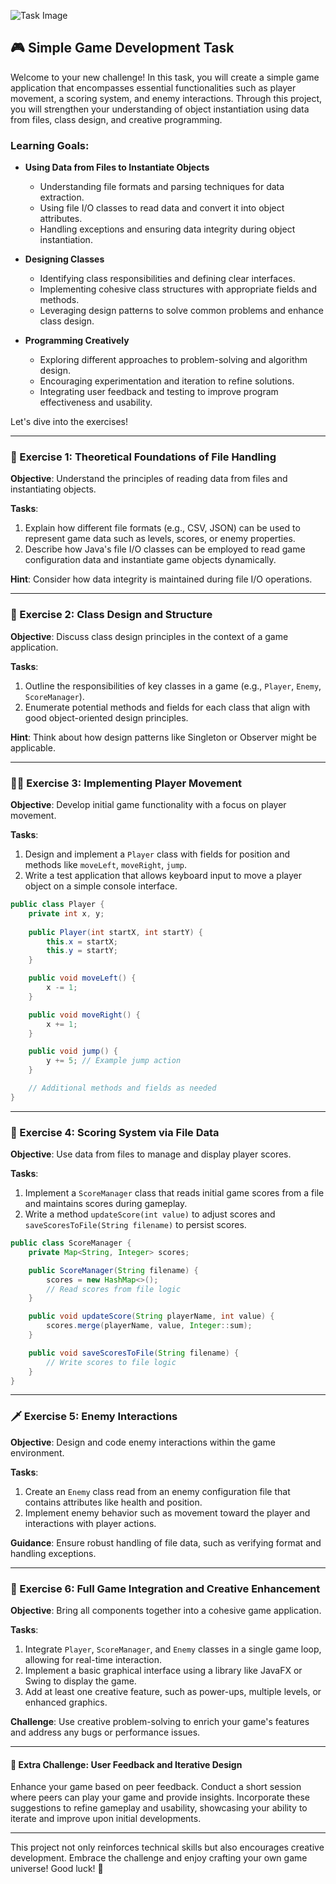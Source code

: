 ![Task Image](https://oaidalleapiprodscus.blob.core.windows.net/private/org-asPC5Skb6EoE1i324HhdGnV1/user-4VyHdJuNDsg3rdcmO7ghXoi2/img-yxQEEIoqZyGSyu7qM53OhSC7.png?st=2024-11-01T09%3A06%3A51Z&se=2024-11-01T11%3A06%3A51Z&sp=r&sv=2024-08-04&sr=b&rscd=inline&rsct=image/png&skoid=d505667d-d6c1-4a0a-bac7-5c84a87759f8&sktid=a48cca56-e6da-484e-a814-9c849652bcb3&skt=2024-11-01T01%3A09%3A40Z&ske=2024-11-02T01%3A09%3A40Z&sks=b&skv=2024-08-04&sig=w6xIIkvPpW48/NKshzQEvBpKuEmrl6cLMVO56pgBdFU%3D)

## 🎮 Simple Game Development Task

Welcome to your new challenge! In this task, you will create a simple game application that encompasses essential functionalities such as player movement, a scoring system, and enemy interactions. Through this project, you will strengthen your understanding of object instantiation using data from files, class design, and creative programming.

### Learning Goals:

- **Using Data from Files to Instantiate Objects**
  - Understanding file formats and parsing techniques for data extraction.
  - Using file I/O classes to read data and convert it into object attributes.
  - Handling exceptions and ensuring data integrity during object instantiation.

- **Designing Classes**
  - Identifying class responsibilities and defining clear interfaces.
  - Implementing cohesive class structures with appropriate fields and methods.
  - Leveraging design patterns to solve common problems and enhance class design.

- **Programming Creatively**
  - Exploring different approaches to problem-solving and algorithm design.
  - Encouraging experimentation and iteration to refine solutions.
  - Integrating user feedback and testing to improve program effectiveness and usability.

Let's dive into the exercises!

---

### 📝 Exercise 1: Theoretical Foundations of File Handling

**Objective**: Understand the principles of reading data from files and instantiating objects.

**Tasks**:
1. Explain how different file formats (e.g., CSV, JSON) can be used to represent game data such as levels, scores, or enemy properties.
2. Describe how Java's file I/O classes can be employed to read game configuration data and instantiate game objects dynamically.

**Hint**: Consider how data integrity is maintained during file I/O operations.

---

### 🧠 Exercise 2: Class Design and Structure

**Objective**: Discuss class design principles in the context of a game application.

**Tasks**:
1. Outline the responsibilities of key classes in a game (e.g., `Player`, `Enemy`, `ScoreManager`).
2. Enumerate potential methods and fields for each class that align with good object-oriented design principles.

**Hint**: Think about how design patterns like Singleton or Observer might be applicable.

---

### 👨‍💻 Exercise 3: Implementing Player Movement

**Objective**: Develop initial game functionality with a focus on player movement.

**Tasks**:
1. Design and implement a `Player` class with fields for position and methods like `moveLeft`, `moveRight`, `jump`.
2. Write a test application that allows keyboard input to move a player object on a simple console interface.

```java
public class Player {
    private int x, y;
    
    public Player(int startX, int startY) {
        this.x = startX;
        this.y = startY;
    }

    public void moveLeft() {
        x -= 1;
    }

    public void moveRight() {
        x += 1;
    }

    public void jump() {
        y += 5; // Example jump action
    }

    // Additional methods and fields as needed
}
```

---

### 🔗 Exercise 4: Scoring System via File Data

**Objective**: Use data from files to manage and display player scores.

**Tasks**:
1. Implement a `ScoreManager` class that reads initial game scores from a file and maintains scores during gameplay.
2. Write a method `updateScore(int value)` to adjust scores and `saveScoresToFile(String filename)` to persist scores.

```java
public class ScoreManager {
    private Map<String, Integer> scores;

    public ScoreManager(String filename) {
        scores = new HashMap<>();
        // Read scores from file logic
    }

    public void updateScore(String playerName, int value) {
        scores.merge(playerName, value, Integer::sum);
    }

    public void saveScoresToFile(String filename) {
        // Write scores to file logic
    }
}
```

---

### 🗡️ Exercise 5: Enemy Interactions

**Objective**: Design and code enemy interactions within the game environment.

**Tasks**:
1. Create an `Enemy` class read from an enemy configuration file that contains attributes like health and position.
2. Implement enemy behavior such as movement toward the player and interactions with player actions.

**Guidance**: Ensure robust handling of file data, such as verifying format and handling exceptions.

--- 

### 🚀 Exercise 6: Full Game Integration and Creative Enhancement

**Objective**: Bring all components together into a cohesive game application.

**Tasks**:
1. Integrate `Player`, `ScoreManager`, and `Enemy` classes in a single game loop, allowing for real-time interaction.
2. Implement a basic graphical interface using a library like JavaFX or Swing to display the game.
3. Add at least one creative feature, such as power-ups, multiple levels, or enhanced graphics.

**Challenge**: Use creative problem-solving to enrich your game's features and address any bugs or performance issues.

---

#### 🌟 Extra Challenge: User Feedback and Iterative Design

Enhance your game based on peer feedback. Conduct a short session where peers can play your game and provide insights. Incorporate these suggestions to refine gameplay and usability, showcasing your ability to iterate and improve upon initial developments.

---

This project not only reinforces technical skills but also encourages creative development. Embrace the challenge and enjoy crafting your own game universe! Good luck! 🎉